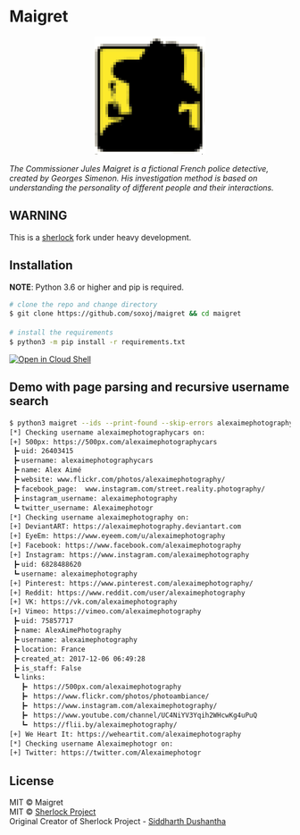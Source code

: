 # Maigret

<p align="center">
  <img src="maigret.png" />
</p>

<i>The Commissioner Jules Maigret is a fictional French police detective, created by Georges Simenon. His investigation method is based on understanding the personality of different people and their interactions.</i>

## WARNING

This is a [sherlock](https://github.com/sherlock-project/) fork under heavy development.

## Installation

**NOTE**: Python 3.6 or higher and pip is required.

```bash
# clone the repo and change directory
$ git clone https://github.com/soxoj/maigret && cd maigret

# install the requirements
$ python3 -m pip install -r requirements.txt
```

[![Open in Cloud Shell](https://gstatic.com/cloudssh/images/open-btn.png)](https://console.cloud.google.com/cloudshell/open?git_repo=https://github.com/soxoj/maigret&tutorial=README.md)

## Demo with page parsing and recursive username search

```bash
$ python3 maigret --ids --print-found --skip-errors alexaimephotographycars
[*] Checking username alexaimephotographycars on:
[+] 500px: https://500px.com/alexaimephotographycars
 ┣╸uid: 26403415
 ┣╸username: alexaimephotographycars
 ┣╸name: Alex Aimé
 ┣╸website: www.flickr.com/photos/alexaimephotography/
 ┣╸facebook_page:  www.instagram.com/street.reality.photography/
 ┣╸instagram_username: alexaimephotography
 ┗╸twitter_username: Alexaimephotogr
[*] Checking username alexaimephotography on:
[+] DeviantART: https://alexaimephotography.deviantart.com
[+] EyeEm: https://www.eyeem.com/u/alexaimephotography
[+] Facebook: https://www.facebook.com/alexaimephotography
[+] Instagram: https://www.instagram.com/alexaimephotography
 ┣╸uid: 6828488620
 ┗╸username: alexaimephotography
[+] Pinterest: https://www.pinterest.com/alexaimephotography/
[+] Reddit: https://www.reddit.com/user/alexaimephotography
[+] VK: https://vk.com/alexaimephotography
[+] Vimeo: https://vimeo.com/alexaimephotography
 ┣╸uid: 75857717
 ┣╸name: AlexAimePhotography
 ┣╸username: alexaimephotography
 ┣╸location: France
 ┣╸created_at: 2017-12-06 06:49:28
 ┣╸is_staff: False
 ┗╸links:
   ┣╸ https://500px.com/alexaimephotography
   ┣╸ https://www.flickr.com/photos/photoambiance/
   ┣╸ https://www.instagram.com/alexaimephotography/
   ┣╸ https://www.youtube.com/channel/UC4NiYV3Yqih2WHcwKg4uPuQ
   ┗╸ https://flii.by/alexaimephotography/
[+] We Heart It: https://weheartit.com/alexaimephotography
[*] Checking username Alexaimephotogr on:
[+] Twitter: https://twitter.com/Alexaimephotogr
```

## License

MIT © Maigret<br/>
MIT © [Sherlock Project](https://github.com/sherlock-project/)<br/>
Original Creator of Sherlock Project - [Siddharth Dushantha](https://github.com/sdushantha)
